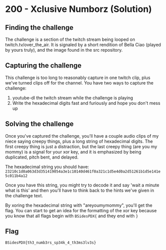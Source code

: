 # 200 - Xclusive Numborz (Solution)

## Finding the challenge

The challenge is a section of the twitch stream being looped on twitch.tv/over_the_air. It is signaled by a short rendition of Bella Ciao (played by yours truly), and the image found in the src repository.


## Capturing the challenge

This challenge is too long to reasonably capture in one twitch clip, plus we've turned clips off for the channel. You have two ways to capture the challenge:

1. youtube-dl the twitch stream while the challenge is playing
2. Write the hexadecimal digits fast and furiously and hope you don't mess up

## Solving the challenge

Once you've captured the challenge, you'll have a couple audio clips of my niece saying creepy things, plus a long string of hexadecimal digits. The first creepy thing is just a distraction, but the last creepy thing (are you my mommy) is a signal for your xor key, and it is emphasized by being duplicated, pitch bent, and delayed.


The hexadecimal string you should have: `23210c1d0a063d3d351419054a3e1c10140d461f0a321c1d5e4d0a2d51261b1d5e141e5c011b4a12`


Once you have this string, you might try to decode it and say 'wait a minute what is this' and then you'll have to think back to the hints we've given in the challenge text.


By xoring the hexadecimal string with "areyoumymommy", you'll get the flag. You can start to get an idea for the formatting of the xor key because you know that all flags begin with `BSidesPDX{` and they end with `}`

## Flag

```
BSidesPDX{th3_numb3rs_sp34k_4_th3ms3lv3s}
```
